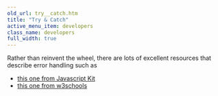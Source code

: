 ```yaml
---
old_url: try__catch.htm
title: "Try & Catch"
active_menu_item: developers
class_name: developers
full_width: true
---
```



Rather than reinvent the wheel, there are lots of excellent resources that describe error handling such as

 - [this one from Javascript Kit](http://www.javascriptkit.com/javatutors/trycatch.shtml)
 - [this one from w3schools](http://www.w3schools.com/js/js_errors.asp)

